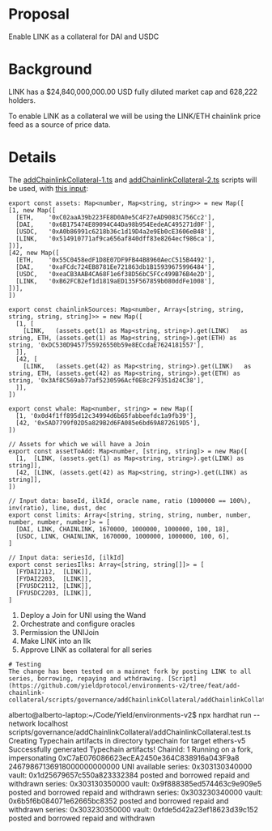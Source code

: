 # Proposal
Enable LINK as a collateral for DAI and USDC

# Background
LINK has a $24,840,000,000.00 USD fully diluted market cap and 628,222 holders.

To enable LINK as a collateral we will be using the LINK/ETH chainlink price feed as a source of price data. 

# Details

The [addChainlinkCollateral-1.ts](https://github.com/yieldprotocol/environments-v2/tree/feat/add-chainlink-collateral/scripts/governance/addChainlinkCollateral) and [addChainlinkCollateral-2.ts](https://github.com/yieldprotocol/environments-v2/tree/feat/add-chainlink-collateral/scripts/governance/addChainlinkCollateral) scripts  will be used, with [this input](https://github.com/yieldprotocol/environments-v2/blob/feat/add-chainlink-collateral/scripts/governance/addChainlinkCollateral/addLINK.config.ts):

```
export const assets: Map<number, Map<string, string>> = new Map([
[1, new Map([
  [ETH,    '0xC02aaA39b223FE8D0A0e5C4F27eAD9083C756Cc2'],
  [DAI,    '0x6B175474E89094C44Da98b954EedeAC495271d0F'],
  [USDC,   '0xA0b86991c6218b36c1d19D4a2e9Eb0cE3606eB48'],
  [LINK,   '0x514910771af9ca656af840dff83e8264ecf986ca'],
])],
[42, new Map([
  [ETH,    '0x55C0458edF1D8E07DF9FB44B8960AecC515B4492'],
  [DAI,    '0xaFCdc724EB8781Ee721863db1B15939675996484'],
  [USDC,   '0xeaCB3AAB4CA68F1e6f38D56bC5FCc499B76B4e2D'],
  [LINK,   '0xB62FCB2ef1d1819aED135F567859b080ddFe1008'],
])],
])

export const chainlinkSources: Map<number, Array<[string, string, string, string, string]>> = new Map([
  [1, [
    [LINK,   (assets.get(1) as Map<string, string>).get(LINK)   as string, ETH, (assets.get(1) as Map<string, string>).get(ETH) as string, '0xDC530D9457755926550b59e8ECcdaE7624181557'],
  ]],
  [42, [
    [LINK,   (assets.get(42) as Map<string, string>).get(LINK)   as string, ETH, (assets.get(42) as Map<string, string>).get(ETH) as string, '0x3Af8C569ab77af5230596Acf0E8c2F9351d24C38'],
  ]],
])

export const whale: Map<number, string> = new Map([
  [1, '0x0d4f1ff895d12c34994d6b65fabbeefdc1a9fb39'],
  [42, '0x5AD7799f02D5a829B2d6FA085e6bd69A872619D5'],
])

// Assets for which we will have a Join
export const assetToAdd: Map<number, [string, string]> = new Map([
  [1,  [LINK, (assets.get(1) as Map<string, string>).get(LINK) as string]],
  [42, [LINK, (assets.get(42) as Map<string, string>).get(LINK) as string]],
])

// Input data: baseId, ilkId, oracle name, ratio (1000000 == 100%), inv(ratio), line, dust, dec
export const limits: Array<[string, string, string, number, number, number, number, number]> = [
  [DAI, LINK, CHAINLINK, 1670000, 1000000, 1000000, 100, 18],
  [USDC, LINK, CHAINLINK, 1670000, 1000000, 1000000, 100, 6],
]

// Input data: seriesId, [ilkId]
export const seriesIlks: Array<[string, string[]]> = [
  [FYDAI2112,  [LINK]],
  [FYDAI2203,  [LINK]],
  [FYUSDC2112, [LINK]],
  [FYUSDC2203, [LINK]],
]
```

1. Deploy a Join for UNI using the Wand
2. Orchestrate and configure oracles
3. Permission the UNIJoin
4. Make LINK into an Ilk
5. Approve LINK as collateral for all series

```
# Testing
The change has been tested on a mainnet fork by posting LINK to all series, borrowing, repaying and wthdrawing. [Script](https://github.com/yieldprotocol/environments-v2/tree/feat/add-chainlink-collateral/scripts/governance/addChainlinkCollateral/addChainlinkCollateral.test.ts).
```
alberto@alberto-laptop:~/Code/Yield/environments-v2$ npx hardhat run --network localhost scripts/governance/addChainlinkCollateral/addChainlinkCollateral.test.ts 
Creating Typechain artifacts in directory typechain for target ethers-v5
Successfully generated Typechain artifacts!
ChainId: 1
Running on a fork, impersonating 0xC7aE076086623ecEA2450e364C838916a043F9a8
24679867136918000000000000 UNI available
series: 0x303130340000
vault: 0x1d25679657c550a823332384
posted and borrowed
repaid and withdrawn
series: 0x303130350000
vault: 0x9f888385ed574463c9e909e5
posted and borrowed
repaid and withdrawn
series: 0x303230340000
vault: 0x6b5f6b084071e62665bc8352
posted and borrowed
repaid and withdrawn
series: 0x303230350000
vault: 0xfde5d42a23ef18623d39c152
posted and borrowed
repaid and withdrawn

```